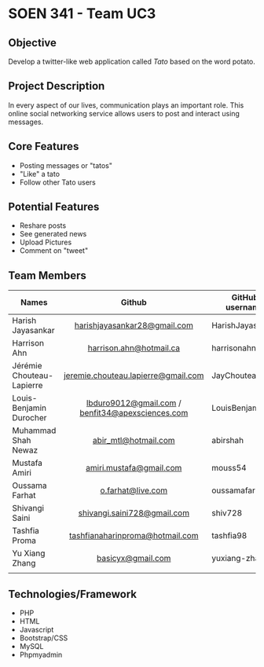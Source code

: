 

# SOEN 341 - Team UC3

## Objective

Develop a twitter-like web application called *Tato* based on the word potato.

## Project Description

In every aspect of our lives, communication plays an important role. This online social networking service allows users to post and interact using messages.

## Core Features

* Posting messages or "tatos"
* "Like" a tato
* Follow other Tato users

## Potential Features

* Reshare posts
* See generated news
* Upload Pictures
* Comment on "tweet"


## Team Members

| Names                     | Github                                           | GitHub username |
| -------------             | :-------------:                                  | --------        |
| Harish Jayasankar         | harishjayasankar28@gmail.com                     | HarishJayasankar|
| Harrison Ahn              | harrison.ahn@hotmail.ca                          | harrisonahn     |
| Jérémie Chouteau-Lapierre | jeremie.chouteau.lapierre@gmail.com              |  JayChouteau    |
| Louis-Benjamin Durocher   | lbduro9012@gmail.com / benfit34@apexsciences.com | LouisBenjamin   |
| Muhammad Shah Newaz       | abir_mtl@hotmail.com                             | abirshah        |
| Mustafa Amiri             | amiri.mustafa@gmail.com                          | mouss54         |
| Oussama Farhat            | o.farhat@live.com                                | oussamafarhat   |
| Shivangi Saini            | shivangi.saini728@gmail.com                      | shiv728         |
| Tashfia Proma             | tashfianaharinproma@hotmail.com                  | tashfia98       |
| Yu Xiang Zhang            | basicyx@gmail.com                                | yuxiang-zhang   |
|                           |                                                  |                 |


## Technologies/Framework

* PHP
* HTML
* Javascript
* Bootstrap/CSS
* MySQL
* Phpmyadmin
